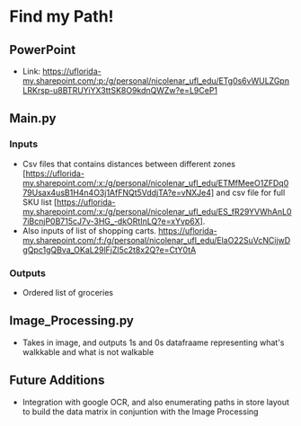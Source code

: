 # Find my Path!

## PowerPoint

* Link: https://uflorida-my.sharepoint.com/:p:/g/personal/nicolenar_ufl_edu/ETg0s6vWULZGpnLRKrsp-u8BTRUYiYX3ttSK8O9kdnQWZw?e=L9CeP1

## Main.py

### Inputs
* Csv files that contains distances between different zones [https://uflorida-my.sharepoint.com/:x:/g/personal/nicolenar_ufl_edu/ETMfMeeO1ZFDq079Usax4usB1H4n4O3j1AfFNQt5VddjTA?e=vNXJe4] and csv file for full SKU list [https://uflorida-my.sharepoint.com/:x:/g/personal/nicolenar_ufl_edu/ES_fR29YVWhAnL07iBcnjP0B715cJ7v-3HG_-dkORtInLQ?e=xYvp6X]. 
* Also inputs of list of shopping carts. https://uflorida-my.sharepoint.com/:f:/g/personal/nicolenar_ufl_edu/ElaO22SuVcNCijwDgQpc1gQBva_OKaL29lFjZl5c2t8x2Q?e=CtY0tA

### Outputs
* Ordered list of groceries


## Image_Processing.py

* Takes in image, and outputs 1s and 0s datafraame representing what's walkkable and what is not walkable


## Future Additions

* Integration with google OCR, and also enumerating paths in store layout to build the data matrix in conjuntion with the Image Processing
